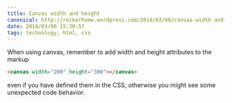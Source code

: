 ```yaml
---
title: Canvas width and height
canonical: http://rockerhome.wordpress.com/2014/03/06/canvas-width-and-height/
date: 2014/03/06 15:30:57
tags: technology, html, css
---
```

When using canvas, remember to add width and height attributes to the markup
```html
<canvas width="200" height="300"></canvas>
```
even if you have defined them in the CSS, otherwise you might see some unexpected code behavior.
